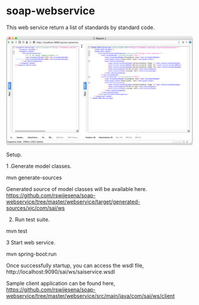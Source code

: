 # soap-webservice

This web service return a list of standards by standard code.

![alt text](https://github.com/rswijesena/soap-webservice/blob/master/webservice/src/main/resources/sample.png)

Setup.

1 .Generate model classes.

mvn generate-sources

Generated source of model classes will be available here. https://github.com/rswijesena/soap-webservice/tree/master/webservice/target/generated-sources/xjc/com/sai/ws

2. Run test suite.

mvn test

3 Start web service.

mvn spring-boot:run

Once successfully startup, you can access the wsdl file, http://localhost:9090/sai/ws/saiservice.wsdl

Sample client application can be found here, https://github.com/rswijesena/soap-webservice/tree/master/webservice/src/main/java/com/sai/ws/client



